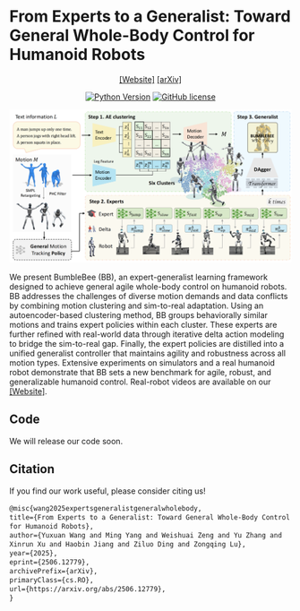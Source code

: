 # From Experts to a Generalist: Toward General Whole-Body Control for Humanoid Robots
<div align="center">

[[Website]](https://github.com/BeingBeyond/BumbleBee)
[[arXiv]](https://arxiv.org/abs/2506.12779)

[![Python Version](https://img.shields.io/badge/Python-3.10-blue.svg)]()
[![GitHub license](https://img.shields.io/badge/MIT-blue)]()

![](docs/images/framework.png)

</div>

We present BumbleBee (BB), an expert-generalist learning framework designed to achieve general agile whole-body control on humanoid robots. BB addresses the challenges of diverse motion demands and data conflicts by combining motion clustering and sim-to-real adaptation. Using an autoencoder-based clustering method, BB groups behaviorally similar motions and trains expert policies within each cluster. These experts are further refined with real-world data through iterative delta action modeling to bridge the sim-to-real gap. Finally, the expert policies are distilled into a unified generalist controller that maintains agility and robustness across all motion types. Extensive experiments on simulators and a real humanoid robot demonstrate that BB sets a new benchmark for agile, robust, and generalizable humanoid control. Real-robot videos are available on our [[Website]](https://beingbeyond.github.io/BumbleBee).


## Code
We will release our code soon.

## Citation
If you find our work useful, please consider citing us!
```
@misc{wang2025expertsgeneralistgeneralwholebody,
title={From Experts to a Generalist: Toward General Whole-Body Control for Humanoid Robots},
author={Yuxuan Wang and Ming Yang and Weishuai Zeng and Yu Zhang and Xinrun Xu and Haobin Jiang and Ziluo Ding and Zongqing Lu},
year={2025},
eprint={2506.12779},
archivePrefix={arXiv},
primaryClass={cs.RO},
url={https://arxiv.org/abs/2506.12779},
}
```
